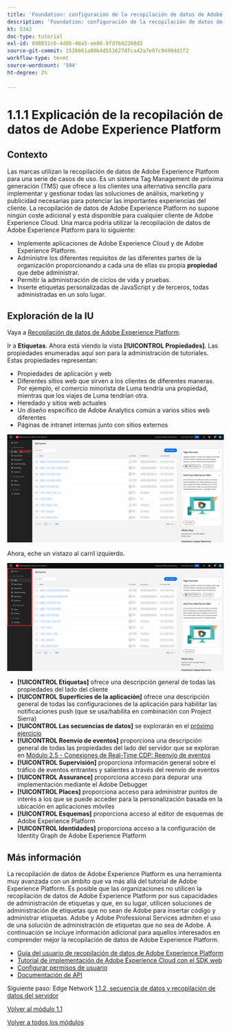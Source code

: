 ```yaml
---
title: 'Foundation: configuración de la recopilación de datos de Adobe Experience Platform y la extensión de Web SDK: explicación de la recopilación de datos de Adobe Experience Platform'
description: 'Foundation: configuración de la recopilación de datos de Adobe Experience Platform y la extensión de Web SDK: explicación de la recopilación de datos de Adobe Experience Platform'
kt: 5342
doc-type: tutorial
exl-id: 098031c6-4d8b-46a5-ae86-8fd7692268d3
source-git-commit: 1526661a80b4d551627dfca42a7e97c9498dd1f2
workflow-type: tm+mt
source-wordcount: '504'
ht-degree: 2%

---
```


# 1.1.1 Explicación de la recopilación de datos de Adobe Experience Platform

## Contexto

Las marcas utilizan la recopilación de datos de Adobe Experience Platform para una serie de casos de uso. Es un sistema Tag Management de próxima generación (TMS) que ofrece a los clientes una alternativa sencilla para implementar y gestionar todas las soluciones de análisis, marketing y publicidad necesarias para potenciar las importantes experiencias del cliente. La recopilación de datos de Adobe Experience Platform no supone ningún coste adicional y está disponible para cualquier cliente de Adobe Experience Cloud. Una marca podría utilizar la recopilación de datos de Adobe Experience Platform para lo siguiente:

- Implemente aplicaciones de Adobe Experience Cloud y de Adobe Experience Platform.
- Administre los diferentes requisitos de las diferentes partes de la organización proporcionando a cada una de ellas su propia **propiedad** que debe administrar.
- Permitir la administración de ciclos de vida y pruebas.
- Inserte etiquetas personalizadas de JavaScript y de terceros, todas administradas en un solo lugar.

## Exploración de la IU

Vaya a [Recopilación de datos de Adobe Experience Platform](https://experience.adobe.com/#/data-collection/).

Ir a **Etiquetas**. Ahora está viendo la vista **[!UICONTROL Propiedades]**. Las propiedades enumeradas aquí son para la administración de tutoriales. Estas propiedades representan:

- Propiedades de aplicación y web
- Diferentes sitios web que sirven a los clientes de diferentes maneras. Por ejemplo, el comercio minorista de Luma tendría una propiedad, mientras que los viajes de Luma tendrían otra.
- Heredado y sitios web actuales
- Un diseño específico de Adobe Analytics común a varios sitios web diferentes
- Páginas de intranet internas junto con sitios externos

![Vista de propiedades de Launch](./images/launch1.png)

Ahora, eche un vistazo al carril izquierdo.

![Iniciar carril izquierdo](./images/launch2.png)

- **[!UICONTROL Etiquetas]** ofrece una descripción general de todas las propiedades del lado del cliente
- **[!UICONTROL Superficies de la aplicación]** ofrece una descripción general de todas las configuraciones de la aplicación para habilitar las notificaciones push (que se usa/habilita en combinación con Project Sierra)
- **[!UICONTROL Las secuencias de datos]** se explorarán en el [próximo ejercicio](./ex2.md)
- **[!UICONTROL Reenvío de eventos]** proporciona una descripción general de todas las propiedades del lado del servidor que se exploran en [Módulo 2.5 - Conexiones de Real-Time CDP: Reenvío de eventos](./../../../modules/rtcdp-b2c/module2.5/aep-data-collection-ssf.md)
- **[!UICONTROL Supervisión]** proporciona información general sobre el tráfico de eventos entrantes y salientes a través del reenvío de eventos
- **[!UICONTROL Assurance]** proporciona acceso para depurar una implementación mediante el Adobe Debugger
- **[!UICONTROL Places]** proporciona acceso para administrar puntos de interés a los que se puede acceder para la personalización basada en la ubicación en aplicaciones móviles
- **[!UICONTROL Esquemas]** proporciona acceso al editor de esquemas de Adobe Experience Platform
- **[!UICONTROL Identidades]** proporciona acceso a la configuración de Identity Graph de Adobe Experience Platform

## Más información

La recopilación de datos de Adobe Experience Platform es una herramienta muy avanzada con un ámbito que va más allá del tutorial de Adobe Experience Platform. Es posible que las organizaciones no utilicen la recopilación de datos de Adobe Experience Platform por sus capacidades de administración de etiquetas y que, en su lugar, utilicen soluciones de administración de etiquetas que no sean de Adobe para insertar código y administrar etiquetas. Adobe y Adobe Professional Services admiten el uso de una solución de administración de etiquetas que no sea de Adobe.
A continuación se incluye información adicional para aquellos interesados en comprender mejor la recopilación de datos de Adobe Experience Platform.

- [Guía del usuario de recopilación de datos de Adobe Experience Platform](https://experienceleague.adobe.com/docs/experience-platform/tags/home.html?lang=es)
- [Tutorial de implementación de Adobe Experience Cloud con el SDK web](https://experienceleague.adobe.com/docs/platform-learn/implement-web-sdk/overview.html?lang=es)
- [Configurar permisos de usuario](https://experienceleague.adobe.com/docs/experience-platform/tags/admin/user-permissions.html)
- [Documentación de API](https://developer.adobelaunch.com/api/)

Siguiente paso: Edge Network [1.1.2, secuencia de datos y recopilación de datos del servidor](./ex2.md)

[Volver al módulo 1.1](./data-ingestion-launch-web-sdk.md)

[Volver a todos los módulos](./../../../overview.md)
